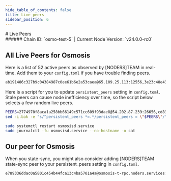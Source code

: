 ```yaml
---
hide_table_of_contents: false
title: Live peers
sidebar_position: 6
---
```


<div class="h1-with-icon icon-osmosis">
# Live Peers
</div>
###### Chain ID: `osmo-test-5` | Current Node Version: `v24.0.0-rc0`

## All Live Peers for Osmosis
Here is a list of 52 active peers as observed by [NODERS]TEAM in real-time. Add them to your `config.toml` if you have trouble finding peers.

```bash
ab191486c327b9c04384987c0ee61b6e2a53caea@65.109.25.113:12556,3e23c48e435cd84121cc61f9bbbf85e285b9d6aa@65.109.30.37:11656,11c3018e5e4918c864c1e84211d4dbc1a35526ae@65.109.97.233:26656,67e84d58fe9130495e82091e9a3b1ea3b7714481@65.108.72.233:46656,aa3503317a63e9310e8d306b4592878f3eb85744@65.109.158.84:26656,d1a340d3b9925a6b249ad7d9221eed119aa1ead8@65.21.225.60:29656,655e11bd01f1dd2f87c3cab0c9a3042503481257@65.109.34.34:32856,375089061f82ae351b259bc22d9162dc6f2b9e3a@95.216.101.38:26656,429ff50d691e085549ab668c28a8257791d94b45@65.108.232.134:38656,3343f4c061d9910110518b047464f060636a1139@167.71.37.30:26656,9df5654683bb903f582d41b7b2e119b29b833cf1@46.4.5.45:12556,18c9ed377f89a2fe5ecd306ecdccff5720aba036@157.90.183.32:36656,7dd32b4e8d4202393e18305eb79819ad265bdc42@5.9.147.22:26256,f98be4ab0eb48ab495c183aa7c9a01751901a2f7@80.64.208.115:26656,5fad130bb23e0cdfc6e573b036b2e1dffc470de9@65.21.112.220:2070,bfbce649d746e36e67c2b0b030375137bbaef488@138.68.229.46:26656,f440c4980357d8b56db87ddd50f06bd551f1319a@5.78.98.19:26856,cbed95ec7128da4219adacdddfdf2247b68a5571@84.46.252.232:26656,b20559051046bf171dc691ec91caf957acfb6dfa@195.3.222.26:26756,3a1424a9223c2cd8d51bddc62510051a1a529498@65.21.173.94:29656,3bf60b08fd75e897d5d35ffebbc74836a80056ae@54.200.101.199:26656,ee1d4ee27416daa6a037b7a52b0040d087b670b5@54.243.237.43:26656,edaf089abfc8945766ebb0025f5f2556f5f1bcf3@168.119.91.28:26656,4c1d407fb97902ea2022e8d0e27fa543b4b30647@34.142.146.239:26656,c9c0ebc613b20ec8ac5844e8c8430d449b5559b4@65.109.99.43:26656,e79d69600b2bae5c219ae9845c746251515fc2a0@142.93.175.50:26656,18a1ffa3be6ccba06f93d7185bf3edafc13a331e@18.237.26.214:26656,4d4daffa372159b698719c54fff63795a3f3a374@65.109.158.85:26656,5eed4a72973150c4819ad56764dc37d61d56136c@135.125.189.84:32156,cd832550b8d07cb2047ce436f7d3ddc46f6685b9@136.243.94.41:26656,eaa93e074c80f962c0e76fc3ac83e9057abda22c@2001:26656,adc13674d204f634b1f424d83686c326d0ea5cfc@152.53.32.169:13456,9e62c715af71a9f924e812410b439b599b822a9b@52.20.80.164:35656,0e6f924a3afe15996bc3f2612a9dd3bcf1c64212@222.106.187.14:53300,229c0f4de9fdc491941072a9ee52567a9d796105@162.55.245.144:2000,9733cccc9007222295e4ad28b8fae79dd8de4065@65.108.131.162:27656,725ef64f959f905c98fea32d7549ff1d7006f301@52.26.5.235:26656,e42d42f4a855bb42012c6ab63926b9a1dd0baad8@34.69.148.63:26656,346dc1ca17152056e78a9addfbd8bda3444ecff7@162.55.80.21:36656,2774970f8aca1a258bb66149c571cc609f93dae8@54.202.87.239:26656,c456895d8625d2fab87a7cca7841d0fdb408650a@54.254.166.52:26656,b4cf3fa4e60857175f0d73e2b3f071589b79be4c@213.246.45.16:52656,3d258bddaed507dacec05e5180c9f5c0d10b1d87@116.202.81.72:26656,22d58b9368ba3f8738858d8982702ed94b9c7776@34.213.188.156:26656,9ee720447a1b7f068d0158dae6592ef71d52d497@212.126.35.132:26656,86aae6e5d255be814b1b55db112dab221b393131@185.242.112.143:23956,35345916a0f0f2dfb1a4d7c52eb898297887bc15@80.64.208.1:26656,5eab5d756e30496f4e23a5fd626a2f9637442a3e@5.199.170.92:34756,1fc97f37f15d27b4848acd0b63a1b4ba64d5e26a@65.109.112.39:36656,896f2f0f8687edb5c3fec2c70efe1265c93cd5d3@78.46.40.254:26656,478c7bb2f4998cf581be7e30541ad34191764ac2@51.89.6.201:22556,ecd3655fea0257a37b48dea79c1cd88fd659b793@104.244.208.243:12556
```

Here is a script for you to update `persistent_peers` setting in `config.toml`. Stale peers can cause node inefficiency over time, so the script below selects a few random live peers.

```bash
PEERS=2774970f8aca1a258bb66149c571cc609f93dae8@54.202.87.239:26656,cd832550b8d07cb2047ce436f7d3ddc46f6685b9@136.243.94.41:26656,18a1ffa3be6ccba06f93d7185bf3edafc13a331e@18.237.26.214:26656,22d58b9368ba3f8738858d8982702ed94b9c7776@34.213.188.156:26656,3e23c48e435cd84121cc61f9bbbf85e285b9d6aa@65.109.30.37:11656
sed -i.bak -e "s/^persistent_peers *=.*/persistent_peers = \"$PEERS\"/" ~/.osmosisd/config/config.toml

sudo systemctl restart osmosisd.service
sudo journalctl -fu osmosisd.service --no-hostname -o cat
```

## Our peer for Osmosis
When you state-sync, you might also consider adding [NODERS]TEAM state-sync peer to your persistent_peers setting in `config.toml`.

```bash
e789336ddac0a5801c454b44fca13c4ba5701a4a@osmosis-t-rpc.noders.services:10656
```
